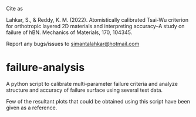 Cite as

Lahkar, S., & Reddy, K. M. (2022). Atomistically calibrated Tsai-Wu criterion for orthotropic layered 2D materials and interpreting accuracy–A study on failure of hBN. Mechanics of Materials, 170, 104345.

Report any bugs/issues to simantalahkar@hotmail.com

# failure-analysis
A python script to calibrate multi-parameter failure criteria and analyze structure and accuracy of failure surface using several test data. 

Few of the resultant plots that could be obtained using this script have been given as a reference.
